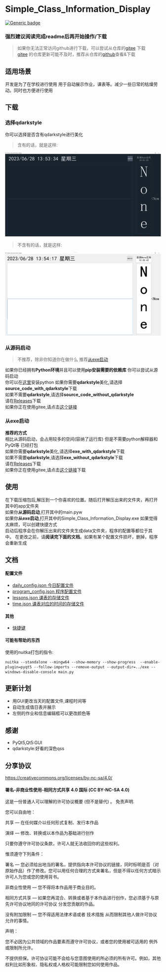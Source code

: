 # Simple_Class_Information_Display

[![Generic badge](https://img.shields.io/badge/编写于_Python_版本-3.11.3-blue.svg)](https://Python.org)

### 强烈建议**阅读完成readme**后再开始操作/下载

> 如果你无法正常访问github进行下载，可以尝试从仓库的[gitee](https://gitee.com/erduotong/Simple_Class_Information_Display)
> 下载  
> [gitee](https://gitee.com/erduotong/Simple_Class_Information_Display)
> 的仓库更新可能不及时，推荐从仓库的[github](https://github.com/erduotong/Simple_Class_Information_Display)查看&下载

## 适用场景

开发是为了在学校进行使用 用于自动展示作业，课表等。减少一些日常的枯燥劳动。同时也方便进行使用

## 下载

### 选择qdarkstyle

你可以选择是否含有qdarkstyle进行美化
> 含有的话，就是这样:

![含有qdarkstyle的情况](./images/with_qdarkstyle.png '含有qdarkstyle的情况')
> 不含有的话，就是这样:

![不含有qdarkstyle的情况](./images/without_qdarkstyle.png '不含有qdarkstyle的情况')

### 从源码启动

> 不推荐，除非你知道你在做什么 推荐[从exe启动](#从exe启动)

如果你已经拥有**Python环境**并且可以使用**pip安装需要的依赖库** 你可以尝试从源码启动  
你可以在[这里](https://www.python.org/)安装python
如果你需要**qdarkstyle**美化,请选择**source_code_with_qdarkstyle**下载  
如果不需要**qdarkstyle**,请选择**source_code_without_qdarkstyle**  
请在[Releases](https://github.com/erduotong/Simple_Class_Information_Display/releases/latest)下载  
如果你正在使用gitee,请点击[这个链接](https://gitee.com/erduotong/Simple_Class_Information_Display/releases/latest)

### 从exe启动

**推荐的方式**  
相比从源码启动，会占用较多的空间(容纳了运行库) 但是不需要python解释器和PyQt等 已经打包  
如果你需要**qdarkstyle**美化,请选择**exe_with_qdarkstyle**下载  
如果不需要**qdarkstyle**,请选择**exe_without_qdarkstyle**下载  
请在[Releases](https://github.com/erduotong/Simple_Class_Information_Display/releases/latest)下载  
如果你正在使用gitee,请点击[这个链接](https://gitee.com/erduotong/Simple_Class_Information_Display/releases/latest)下载

## 使用

在下载压缩包后,解压到一个你喜欢的位置。随后打开解压出来的文件夹，再打开其中的app文件夹  
如果你**从源码启动**,打开其中的main.pyw  
如果你**从exe启动**,打开其中的Simple_Class_Information_Display.exe
如果觉得太麻烦，可以创建快捷方式  
启动后程序会在你解压出来的文件夹生成data文件夹，程序的配置等都位于其中。
在更改之前，请**阅读完下面的文档**。如果有某个配置文件损坏，删掉，程序会重新生成

## 文档

#### 配置文件

* [daily_config.json 今日配置文件](./docs/daily_config_meaning.md)
* [program_config.json 程序配置文件](./docs/program_config_meaning.md)
* [lessons.json 课表的存储文件](./docs/lessons.md)
* [time.json 课表对应的时间的存储文件](./docs/time.md)

#### 其他

* [快捷键](./docs/shortcut.md)

#### 可能有帮助的东西

使用的nuitka打包的指令:

```shell
nuitka --standalone --mingw64 --show-memory --show-progress  --enable-plugin=pyqt5 --follow-imports --remove-output --output-dir=../exe --windows-disable-console main.py
```

## 更新计划

* 用GUI更改当天的配置文件,课程时间等
* 自动生成值日表并展示
* 左侧的作业和信息编辑框可以更改颜色等

## 感谢

* PyQt5,Qt5:GUI
* qdarkstyle:好看的深色qss

## 分享协议

<https://creativecommons.org/licenses/by-nc-sa/4.0/>

#### 署名-非商业性使用-相同方式共享 4.0 国际 (CC BY-NC-SA 4.0)

这是一份普通人可以理解的许可协议概要 (但不是替代) 。 免责声明.

您可以自由地：

共享 — 在任何媒介以任何形式复制、发行本作品

演绎 — 修改、转换或以本作品为基础进行创作

只要你遵守许可协议条款，许可人就无法收回你的这些权利。

惟须遵守下列条件：

署名 — 您必须给出地当的署名，提供指向本许可协议的链接，同时标明是否（对原始作品）作了修改。您可以用任何合理的方式来署名，但是不得以任何方式暗示许可人为您或您的使用背书。

非商业性使用 — 您不得将本作品用于商业目的。

相同方式共享 — 如果您再混合、转换或者基于本作品进行创作，您必须基于与原先许可协议地同的许可协议 分发您贡献的作品。

没有附加限制 — 您不得适用法律术语或者 技术措施 从而限制其他人做许可协议允许的事情。

声明：

您不必因为公共领域的作品要素而遵守许可协议，或者您的使用被可适用的 例外或限制所允许。

不提供担保。许可协议可能不会给与您意图使用的所必须的所有许可。例如，其他权利比如形象权、隐私权或人格权可能限制您如何使用作品。
